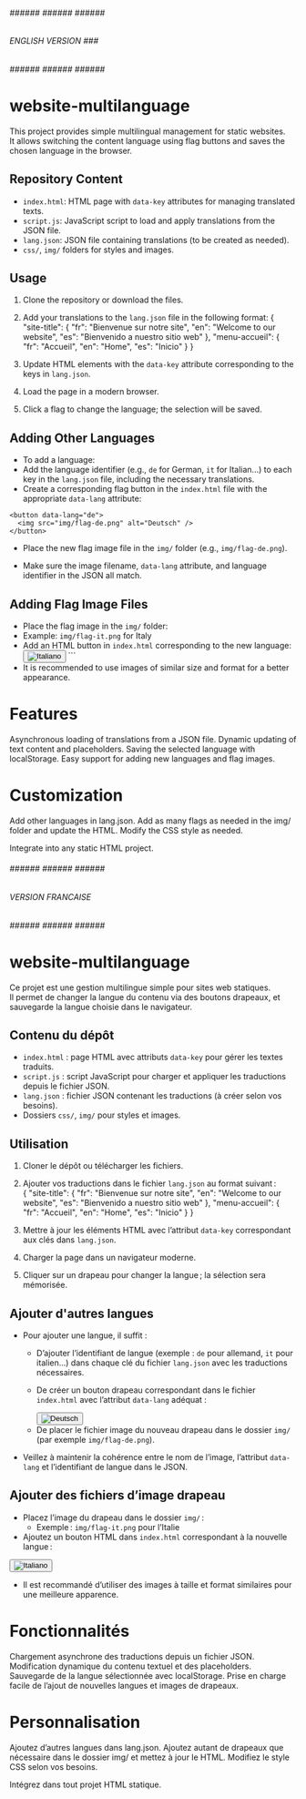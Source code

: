 ###### ###### ###### ###### ###
###### ENGLISH VERSION ###  ###
###### ###### ###### ###### ###

# website-multilanguage

This project provides simple multilingual management for static websites.  
It allows switching the content language using flag buttons and saves the chosen language in the browser.

## Repository Content

- `index.html`: HTML page with `data-key` attributes for managing translated texts.  
- `script.js`: JavaScript script to load and apply translations from the JSON file.  
- `lang.json`: JSON file containing translations (to be created as needed).  
- `css/`, `img/` folders for styles and images.

## Usage

1. Clone the repository or download the files.  
2. Add your translations to the `lang.json` file in the following format:
{
"site-title": {
"fr": "Bienvenue sur notre site",
"en": "Welcome to our website",
"es": "Bienvenido a nuestro sitio web"
},
"menu-accueil": {
"fr": "Accueil",
"en": "Home",
"es": "Inicio"
}
}

3. Update HTML elements with the `data-key` attribute corresponding to the keys in `lang.json`.  
4. Load the page in a modern browser.  
5. Click a flag to change the language; the selection will be saved.

## Adding Other Languages

- To add a language:
- Add the language identifier (e.g., `de` for German, `it` for Italian...) to each key in the `lang.json` file, including the necessary translations.
- Create a corresponding flag button in the `index.html` file with the appropriate `data-lang` attribute:
 ```
 <button data-lang="de">
   <img src="img/flag-de.png" alt="Deutsch" />
 </button>
 ```
- Place the new flag image file in the `img/` folder (e.g., `img/flag-de.png`).

- Make sure the image filename, `data-lang` attribute, and language identifier in the JSON all match.

## Adding Flag Image Files

- Place the flag image in the `img/` folder:
- Example: `img/flag-it.png` for Italy
- Add an HTML button in `index.html` corresponding to the new language:
<button data-lang="it"> <img src="img/flag-it.png" alt="Italiano" /> </button> ```
- It is recommended to use images of similar size and format for a better appearance.

# Features
Asynchronous loading of translations from a JSON file.
Dynamic updating of text content and placeholders.
Saving the selected language with localStorage.
Easy support for adding new languages and flag images.

# Customization
Add other languages in lang.json.
Add as many flags as needed in the img/ folder and update the HTML.
Modify the CSS style as needed.

Integrate into any static HTML project.


###### ###### ###### ###### ###
###### VERSION FRANCAISE ######
###### ###### ###### ###### ###

# website-multilanguage

Ce projet est une gestion multilingue simple pour sites web statiques.  
Il permet de changer la langue du contenu via des boutons drapeaux, et sauvegarde la langue choisie dans le navigateur.

## Contenu du dépôt

- `index.html` : page HTML avec attributs `data-key` pour gérer les textes traduits.  
- `script.js` : script JavaScript pour charger et appliquer les traductions depuis le fichier JSON.  
- `lang.json` : fichier JSON contenant les traductions (à créer selon vos besoins).  
- Dossiers `css/`, `img/` pour styles et images.

## Utilisation

1. Cloner le dépôt ou télécharger les fichiers.  
2. Ajouter vos traductions dans le fichier `lang.json` au format suivant :  
{
"site-title": {
"fr": "Bienvenue sur notre site",
"en": "Welcome to our website",
"es": "Bienvenido a nuestro sitio web"
},
"menu-accueil": {
"fr": "Accueil",
"en": "Home",
"es": "Inicio"
}
}

3. Mettre à jour les éléments HTML avec l’attribut `data-key` correspondant aux clés dans `lang.json`.  
4. Charger la page dans un navigateur moderne.  
5. Cliquer sur un drapeau pour changer la langue ; la sélection sera mémorisée.

## Ajouter d'autres langues

- Pour ajouter une langue, il suffit :
  - D’ajouter l’identifiant de langue (exemple : `de` pour allemand, `it` pour italien...) dans chaque clé du fichier `lang.json` avec les traductions nécessaires.
  - De créer un bouton drapeau correspondant dans le fichier `index.html` avec l’attribut `data-lang` adéquat :
    
    <!-- code html à insérer -->
    <button data-lang="de">
      <img src="img/flag-de.png" alt="Deutsch" />
    </button>
   <!-- fin html -->
  
  - De placer le fichier image du nouveau drapeau dans le dossier `img/` (par exemple `img/flag-de.png`).

- Veillez à maintenir la cohérence entre le nom de l’image, l’attribut `data-lang` et l’identifiant de langue dans le JSON.

## Ajouter des fichiers d’image drapeau

- Placez l’image du drapeau dans le dossier `img/` :  
  - Exemple : `img/flag-it.png` pour l’Italie
- Ajoutez un bouton HTML dans `index.html` correspondant à la nouvelle langue :  

<button data-lang="it"> <img src="img/flag-it.png" alt="Italiano" /> </button>

- Il est recommandé d’utiliser des images à taille et format similaires pour une meilleure apparence.

# Fonctionnalités

Chargement asynchrone des traductions depuis un fichier JSON.
Modification dynamique du contenu textuel et des placeholders.
Sauvegarde de la langue sélectionnée avec localStorage.
Prise en charge facile de l’ajout de nouvelles langues et images de drapeaux.

# Personnalisation

Ajoutez d’autres langues dans lang.json.
Ajoutez autant de drapeaux que nécessaire dans le dossier img/ et mettez à jour le HTML.
Modifiez le style CSS selon vos besoins.

Intégrez dans tout projet HTML statique.
